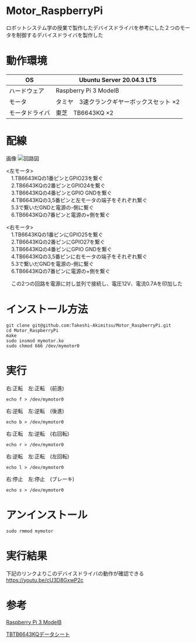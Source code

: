 # Motor_RaspberryPi
ロボットシステム学の授業で製作したデバイスドライバを参考にした２つのモータを制御するデバイスドライバを製作した

# 動作環境
|OS|Ubuntu Server 20.04.3 LTS|
|---|---|
|ハードウェア|Raspberry Pi 3 ModelB|
|モータ|タミヤ　3速クランクギヤーボックスセット ×2|
|モータドライバ|東芝　TB6643KQ ×2|

 # 配線
画像
![回路図](https://user-images.githubusercontent.com/97353827/149396445-e3beb1fa-9635-4022-901a-dfd397891cb1.jpg)

<左モータ>  
　1.TB6643KQの1番ピンとGPIO23を繋ぐ  
　2.TB6643KQの2番ピンとGPIO24を繋ぐ  
　3.TB6643KQの4番ピンとGPIO GNDを繋ぐ  
　4.TB6643KQの3,5番ピンと左モータの端子をそれぞれ繋ぐ  
　5.3で繋いだGNDと電源の-側に繋ぐ  
　6.TB6643KQの7番ピンと電源の+側を繋ぐ  

<右モータ>  
　1.TB6643KQの1番ピンにGPIO25を繋ぐ  
　2.TB6643KQの2番ピンにGPIO27を繋ぐ  
　3.TB6643KQの4番ピンにGPIO GNDを繋ぐ  
　4.TB6643KQの3,5番ピンに右モータの端子をそれぞれ繋ぐ  
　5.3で繋いだGNDを電源の-側に繋ぐ  
　6.TB6643KQの7番ピンに電源の+側を繋ぐ


　この2つの回路を電源に対し並列で接続し、電圧12V、電流0.7Aを印加した
 
# インストール方法
```
git clone git@github.com:Takeshi-Akimitsu/Motor_RaspberryPi.git
cd Motor_RaspberryPi
make
sudo insmod mymotor.ko  
sudo chmod 666 /dev/mymotor0  
```

# 実行
右:正転　左:正転　(前進)
```
echo f > /dev/mymotor0 
```

右:逆転　左:逆転　(後進)
```
echo b > /dev/mymotor0 
```

右:正転　左:逆転　(右回転)
```
echo r > /dev/mymotor0 
```

右:逆転　左:正転　(左回転)
```
echo l > /dev/mymotor0 
```

右:停止　左:停止　(ブレーキ)
```
echo s > /dev/mymotor0 
```

# アンインストール
```
sudo rmmod mymotor 
```

# 実行結果
下記のリンクよりこのデバイスドライバの動作が確認できる
https://youtu.be/cU3D8GxwP2c

# 参考
[Raspberry Pi 3 ModelB](https://datasheets.raspberrypi.com/rpi3/raspberry-pi-3-b-reduced-schematics.pdf)  

[TBTB6643KQデータシート](http://www.kyohritsu.jp/eclib/OTHER/DATASHEET/TOSHIBA/tb6643kq.pdf)

